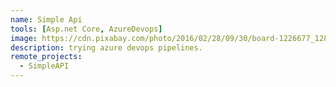 ```yaml
---
name: Simple Api
tools: [Asp.net Core, AzureDevops]
image: https://cdn.pixabay.com/photo/2016/02/28/09/30/board-1226677_1280.jpg
description: trying azure devops pipelines.
remote_projects:
  - SimpleAPI
---
```

